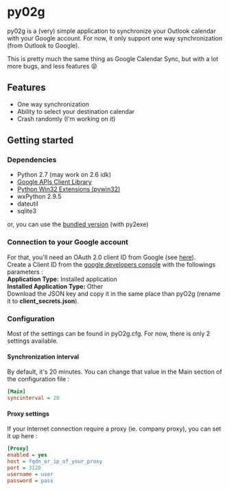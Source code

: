 # py02g #

py02g is a (very) simple application to synchronize your Outlook calendar with your Google account.
For now, it only support one way synchronization (from Outlook to Google).

This is pretty much the same thing as Google Calendar Sync, but with a lot more bugs, and less features :stuck_out_tongue_closed_eyes:

## Features ##
- One way synchronization
- Ability to select your destination calendar
- Crash randomly (I'm working on it)

## Getting started ##

### Dependencies ###
- Python 2.7 (may work on 2.6 idk)
- [Google APIs Client Library](https://developers.google.com/api-client-library/python/start/installation)
- [Python Win32 Extensions (pywin32)](http://sourceforge.net/projects/pywin32/)
- wxPython 2.9.5
- dateutil
- sqlite3

or, you can use the [bundled version](https://github.com/darknao/pyO2g/releases/latest) (with py2exe) 

### Connection to your Google account ###
For that, you'll need an OAuth 2.0 client ID from Google (see [here](https://developers.google.com/console/help/new/#generatingoauth2)).  
Create a Client ID from the [google developers console](https://console.developers.google.com) with the followings parameters :  
**Application Type:** Installed application  
**Installed Application Type:** Other  
Download the JSON key and copy it in the same place than pyO2g (rename it to **client_secrets.json**).

### Configuration ###
Most of the settings can be found in pyO2g.cfg.
For now, there is only 2 settings available.

#### Synchronization interval ###
By default, it's 20 minutes.
You can change that value in the Main section of the configuration file :
```INI
[Main]
syncinterval = 20
```

#### Proxy settings ####
If your Internet connection require a proxy (ie. company proxy), you can set it up here :
```INI
[Proxy]
enabled = yes
host = fqdn_or_ip_of_your_proxy
port = 3128
username = user
password = pass
```

